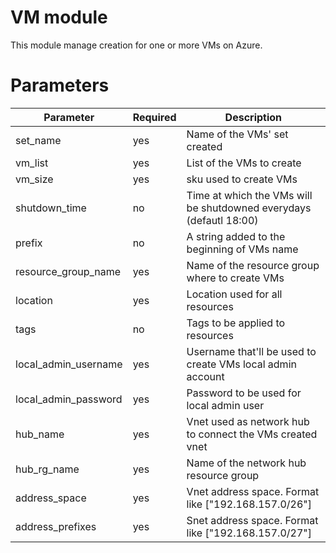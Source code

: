 # VM module

This module manage creation for one or more VMs on Azure.

# Parameters

| Parameter | Required | Description |
|-----------|----------|-------------|
| set_name  | yes      | Name of the VMs' set created |
| vm_list   | yes      | List of the VMs to create |
| vm_size   | yes      | sku used to create VMs |
| shutdown_time | no   | Time at which the VMs will be shutdowned everydays (defautl 18:00) |
| prefix    | no       | A string added to the beginning of VMs name |
| resource_group_name | yes | Name of the resource group where to create VMs |
| location  | yes      | Location used for all resources |
| tags      | no       | Tags to be applied to resources |
| local_admin_username | yes | Username that'll be used to create VMs local admin account |
| local_admin_password | yes | Password to be used for local admin user |
| hub_name  | yes      | Vnet used as network hub to connect the VMs created vnet |
| hub_rg_name | yes    | Name of the network hub resource group |
| address_space | yes  | Vnet address space. Format like ["192.168.157.0/26"] |
| address_prefixes | yes | Snet address space. Format like ["192.168.157.0/27"] |